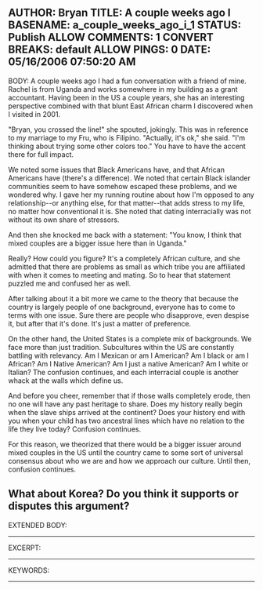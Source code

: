 AUTHOR: Bryan
TITLE: A couple weeks ago I
BASENAME: a_couple_weeks_ago_i_1
STATUS: Publish
ALLOW COMMENTS: 1
CONVERT BREAKS: __default__
ALLOW PINGS: 0
DATE: 05/16/2006 07:50:20 AM
-----
BODY:
A couple weeks ago I had a fun conversation with a friend of mine. Rachel is from Uganda and works somewhere in my building as a grant accountant. Having been in the US a couple years, she has an interesting perspective combined with that blunt East African charm I discovered when I visited in 2001.

"Bryan, you crossed the line!" she spouted, jokingly. This was in reference to my marriage to my Fru, who is Filipino. "Actually, it's ok," she said. "I'm thinking about trying some other colors too." You have to have the accent there for full impact. 

We noted some issues that Black Americans have, and that African Americans have (there's a difference). We noted that certain Black islander communities seem to have somehow escaped these problems, and we wondered why. I gave her my running routine about how I'm opposed to any relationship--or anything else, for that matter--that adds stress to my life, no matter how conventional it is. She noted that dating interracially was not without its own share of stressors.

And then she knocked me back with a statement: "You know, I think that mixed couples are a bigger issue here than in Uganda."

Really? How could you figure? It's a completely African culture, and she admitted that there are problems as small as which tribe you are affiliated with when it comes to meeting and mating. So to hear that statement puzzled me and confused her as well.

After talking about it a bit more we came to the theory that because the country is largely people of one background, everyone has to come to terms with one issue. Sure there are people who disapprove, even despise it, but after that it's done. It's just a matter of preference.

On the other hand, the United States is a complete mix of backgrounds. We face more than just tradition. Subcultures within the US are constantly battling with relevancy. Am I Mexican or am I American? Am I black or am I African? Am I Native American? Am I just a native American? Am I white or Italian? The confusion continues, and each interracial couple is another whack at the walls which define us. 

And before you cheer, remember that if those walls completely erode, then no one will have any past heritage to share. Does my history really begin when the slave ships arrived at the continent? Does your history end with you when your child has two ancestral lines which have no relation to the life they live today? Confusion continues.

For this reason, we theorized that there would be a bigger issuer around mixed couples in the US until the country came to some sort of universal consensus about who we are and how we approach our culture. Until then, confusion continues. 

What about Korea? Do you think it supports or disputes this argument?
-----
EXTENDED BODY:

-----
EXCERPT:

-----
KEYWORDS:

-----


